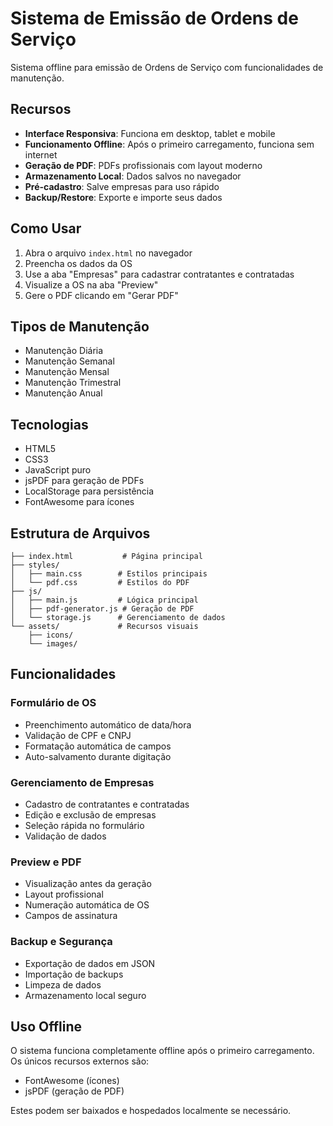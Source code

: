 # Sistema de Emissão de Ordens de Serviço

Sistema offline para emissão de Ordens de Serviço com funcionalidades de manutenção.

## Recursos

- **Interface Responsiva**: Funciona em desktop, tablet e mobile
- **Funcionamento Offline**: Após o primeiro carregamento, funciona sem internet
- **Geração de PDF**: PDFs profissionais com layout moderno
- **Armazenamento Local**: Dados salvos no navegador
- **Pré-cadastro**: Salve empresas para uso rápido
- **Backup/Restore**: Exporte e importe seus dados

## Como Usar

1. Abra o arquivo `index.html` no navegador
2. Preencha os dados da OS
3. Use a aba "Empresas" para cadastrar contratantes e contratadas
4. Visualize a OS na aba "Preview"
5. Gere o PDF clicando em "Gerar PDF"

## Tipos de Manutenção

- Manutenção Diária
- Manutenção Semanal
- Manutenção Mensal
- Manutenção Trimestral
- Manutenção Anual

## Tecnologias

- HTML5
- CSS3
- JavaScript puro
- jsPDF para geração de PDFs
- LocalStorage para persistência
- FontAwesome para ícones

## Estrutura de Arquivos

```
├── index.html           # Página principal
├── styles/
│   ├── main.css        # Estilos principais
│   └── pdf.css         # Estilos do PDF
├── js/
│   ├── main.js         # Lógica principal
│   ├── pdf-generator.js # Geração de PDF
│   └── storage.js      # Gerenciamento de dados
└── assets/             # Recursos visuais
    ├── icons/
    └── images/
```

## Funcionalidades

### Formulário de OS
- Preenchimento automático de data/hora
- Validação de CPF e CNPJ
- Formatação automática de campos
- Auto-salvamento durante digitação

### Gerenciamento de Empresas
- Cadastro de contratantes e contratadas
- Edição e exclusão de empresas
- Seleção rápida no formulário
- Validação de dados

### Preview e PDF
- Visualização antes da geração
- Layout profissional
- Numeração automática de OS
- Campos de assinatura

### Backup e Segurança
- Exportação de dados em JSON
- Importação de backups
- Limpeza de dados
- Armazenamento local seguro

## Uso Offline

O sistema funciona completamente offline após o primeiro carregamento. Os únicos recursos externos são:
- FontAwesome (ícones)
- jsPDF (geração de PDF)

Estes podem ser baixados e hospedados localmente se necessário.